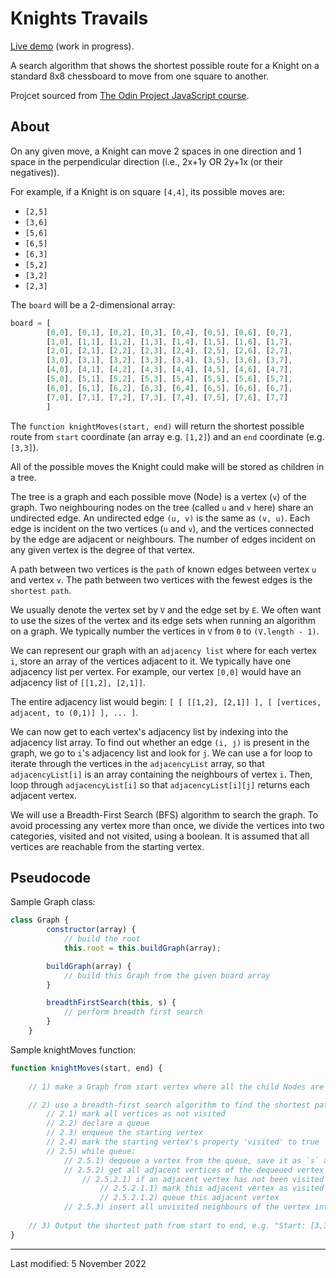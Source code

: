 # Knights Travails

[Live demo](https://jcrachael.github.io/knights-travails/) (work in progress).

A search algorithm that shows the shortest possible route for a Knight on a standard 8x8 chessboard to move from one square to another.

Projcet sourced from [The Odin Project JavaScript course](https://www.theodinproject.com/lessons/javascript-knights-travails).


## About
On any given move, a Knight can move 2 spaces in one direction and 1 space in the perpendicular direction (i.e., 2x+1y OR 2y+1x (or their negatives)). 

For example, if a Knight is on square `[4,4]`, its possible moves are:
* `[2,5]`
* `[3,6]`
* `[5,6]`
* `[6,5]`
* `[6,3]`
* `[5,2]`
* `[3,2]`
* `[2,3]` 

The `board` will be a 2-dimensional array:

```javascript
board = [
        [0,0], [0,1], [0,2], [0,3], [0,4], [0,5], [0,6], [0,7],
        [1,0], [1,1], [1,2], [1,3], [1,4], [1,5], [1,6], [1,7],
        [2,0], [2,1], [2,2], [2,3], [2,4], [2,5], [2,6], [2,7],
        [3,0], [3,1], [3,2], [3,3], [3,4], [3,5], [3,6], [3,7],
        [4,0], [4,1], [4,2], [4,3], [4,4], [4,5], [4,6], [4,7],
        [5,0], [5,1], [5,2], [5,3], [5,4], [5,5], [5,6], [5,7],
        [6,0], [6,1], [6,2], [6,3], [6,4], [6,5], [6,6], [6,7],
        [7,0], [7,1], [7,2], [7,3], [7,4], [7,5], [7,6], [7,7]
        ]
```

The `function knightMoves(start, end)` will return the shortest possible route from `start` coordinate (an array e.g. `[1,2]`) and an `end` coordinate (e.g. `[3,3]`).

All of the possible moves the Knight could make will be stored as children in a tree.

The tree is a graph and each possible move (Node) is a vertex (`v`) of the graph. Two neighbouring nodes on the tree (called `u` and `v` here) share an undirected edge. An undirected edge `(u, v)` is the same as `(v, u)`. Each edge is incident on the two vertices (`u` and `v`), and the vertices connected by the edge are adjacent or neighbours. The number of edges incident on any given vertex is the degree of that vertex.

A path between two vertices is the `path` of known edges between vertex `u` and vertex `v`. The path between two vertices with the fewest edges is the `shortest path`.

We usually denote the vertex set by `V` and the edge set by `E`. We often want to use the sizes of the vertex and its edge sets when running an algorithm on a graph. We typically number the vertices in `V` from `0` to `(V.length - 1)`.

We can represent our graph with an `adjacency list` where for each vertex `i`, store an array of the vertices adjacent to it. We typically have one adjacency list per vertex. For example, our vertex `[0,0]` would have an adjacency list of `[[1,2], [2,1]]`.

The entire adjacency list would begin: `[ [ [[1,2], [2,1]] ], [ [vertices, adjacent, to (0,1)] ], ... ]`.

We can now get to each vertex's adjacency list by indexing into the adjacency list array. To find out whether an edge `(i, j)` is present in the graph, we go to `i`'s adjacency list and look for `j`. We can use a for loop to iterate through the vertices in the `adjacencyList` array, so that `adjacencyList[i]` is an array containing the neighbours of vertex `i`. Then, loop through `adjacencyList[i]` so that `adjacencyList[i][j]` returns each adjacent vertex.

We will use a Breadth-First Search (BFS) algorithm to search the graph. To avoid processing any vertex more than once, we divide the vertices into two categories, visited and not visited, using a boolean. It is assumed that all vertices are reachable from the starting vertex.

## Pseudocode

Sample Graph class:

```javascript
class Graph { 
        constructor(array) {
            // build the root
            this.root = this.buildGraph(array);

        buildGraph(array) {
            // build this Graph from the given board array
        }

        breadthFirstSearch(this, s) {
            // perform breadth first search
        }
    }
```

Sample knightMoves function:

```javascript
function knightMoves(start, end) {
    
    // 1) make a Graph from start vertex where all the child Nodes are adjacent vertices of start, e.g. const newGraph = new Graph(array)

    // 2) use a breadth-first search algorithm to find the shortest path between start vertex and end vertex, e.g. newGraph.breadthFirstSearch(this, s)
        // 2.1) mark all vertices as not visited
        // 2.2) declare a queue
        // 2.3) enqueue the starting vertex
        // 2.4) mark the starting vertex's property 'visited' to true
        // 2.5) while queue:
            // 2.5.1) dequeue a vertex from the queue, save it as `s` and print it
            // 2.5.2) get all adjacent vertices of the dequeued vertex `s`
                // 2.5.2.1) if an adjacent vertex has not been visited
                    // 2.5.2.1.1) mark this adjacent vertex as visited
                    // 2.5.2.1.2) queue this adjacent vertex
            // 2.5.3) insert all unvisited neighbours of the vertex into the queue
    
    // 3) Output the shortest path from start to end, e.g. "Start: [3,3] -> [4,5] -> [2,4] -> End: [4,3]"
}
```





---

Last modified: 5 November 2022